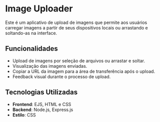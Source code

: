 # Image Uploader

Este é um aplicativo de upload de imagens que permite aos usuários carregar imagens a partir de seus dispositivos locais ou arrastando e soltando-as na interface.

## Funcionalidades

- Upload de imagens por seleção de arquivos ou arrastar e soltar.
- Visualização das imagens enviadas.
- Copiar a URL da imagem para a área de transferência após o upload.
- Feedback visual durante o processo de upload.

## Tecnologias Utilizadas

- **Frontend**: EJS, HTML e CSS
- **Backend**: Node.js, Express.js
- **Estilo**: CSS


